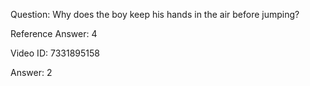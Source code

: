 Question: Why does the boy keep his hands in the air before jumping?

Reference Answer: 4

Video ID: 7331895158

Answer: 2

